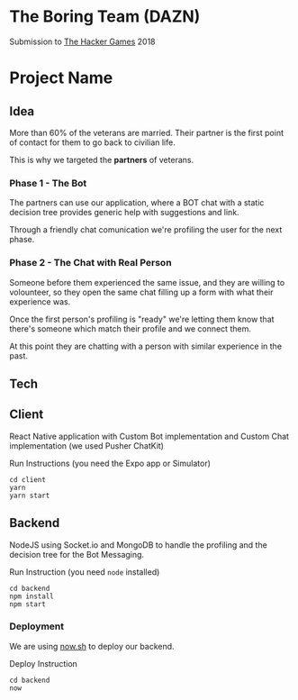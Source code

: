 # The Boring Team (DAZN)

Submission to [The Hacker Games](https://thehackergames.co.uk) 2018

# Project Name

## Idea
More than 60% of the veterans are married. Their partner is the first point of contact for them to go back to civilian life.

This is why we targeted the **partners** of veterans.

### Phase 1 - The Bot
The partners can use our application, where a BOT chat with a static decision tree provides generic help with suggestions and link.

Through a friendly chat comunication we're profiling the user for the next phase.

### Phase 2 - The Chat with Real Person

Someone before them experienced the same issue, and they are willing to volounteer, so they open the same chat filling up a form with what their experience was.

Once the first person's profiling is "ready" we're letting them know that there's someone which match their profile and we connect them.

At this point they are chatting with a person with similar experience in the past.

## Tech

## Client
React Native application with Custom Bot implementation and Custom Chat implementation (we used Pusher ChatKit)

Run Instructions (you need the Expo app or Simulator)
```
cd client
yarn
yarn start
```

## Backend
NodeJS using Socket.io and MongoDB to handle the profiling and the decision tree for the Bot Messaging.

Run Instruction (you need `node` installed)
```
cd backend
npm install
npm start
```

### Deployment
We are using [now.sh](https://now.sh) to deploy our backend.

Deploy Instruction
```
cd backend
now
```

